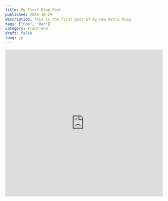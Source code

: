 ```yaml
---
title: My First Blog Post
published: 2025-10-29
description: This is the first post of my new Astro blog.
tags: ["Foo", "Bar"]
category: Front-end
draft: false
lang: jp
---
```

<iframe width="100%" height="468" src="https://player.bilibili.com/player.html?bvid=BV1tk3yzQEBL&p=1&autoplay=0" scrolling="no" border="0" frameborder="no" framespacing="0" allowfullscreen="true"></iframe>
